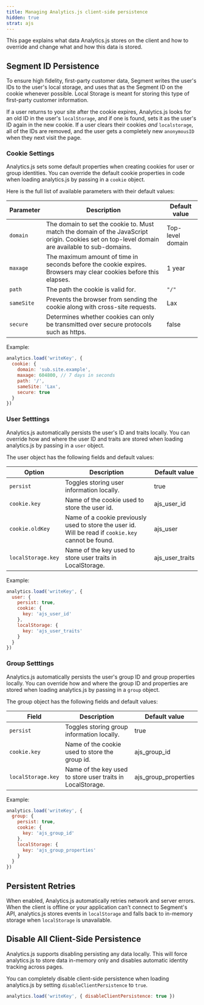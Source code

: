 ```yaml
---
title: Managing Analytics.js client-side persistence
hidden: true
strat: ajs
---
```


This page explains what data Analytics.js stores on the client and how to override and change what and how this data is stored.

## Segment ID Persistence

<!-- Note: 1st 2 paragraphs copied from identity.md -->

To ensure high fidelity, first-party customer data, Segment writes the user's IDs to the user's local storage, and uses that as the Segment ID on the cookie whenever possible. Local Storage is meant for storing this type of first-party customer information.

If a user returns to your site after the cookie expires, Analytics.js looks for an old ID in the user's `localStorage`, and if one is found, sets it as the user's ID again in the new cookie. If a user clears their cookies _and_ `localstorage`, all of the IDs are removed, and the user gets a completely new `anonymousID` when they next visit the page.

### Cookie Settings

Analytics.js sets some default properties when creating cookies for user or group identities. You can override the default cookie properties in code when loading analytics.js by passing in a `cookie` object.

Here is the full list of available parameters with their default values:

| Parameter | Description | Default value |
| --- | --- | --- |
| `domain` | The domain to set the cookie to. Must match the domain of the JavaScript origin. Cookies set on top-level domain are available to sub-domains. | Top-level domain |
| `maxage` | The maximum amount of time in seconds before the cookie expires. Browsers may clear cookies before this elapses. | 1 year |
| `path` | The path the cookie is valid for. | `"/"` |
| `sameSite` | Prevents the browser from sending the cookie along with cross-site requests. | Lax |
| `secure` | Determines whether cookies can only be transmitted over secure protocols such as https. | false |

Example:
```js
analytics.load('writeKey', {
  cookie: {
    domain: 'sub.site.example',
    maxage: 604800, // 7 days in seconds
    path: '/',
    sameSite: 'Lax',
    secure: true
  }
})
```

### User Setttings

Analytics.js automatically persists the user's ID and traits locally. You can override how and where the user ID and traits are stored when loading analytics.js by passing in a `user` object.

The user object has the following fields and default values:

| Option | Description | Default value |
| --- | --- | --- |
| `persist` | Toggles storing user information locally. | true |
| `cookie.key` | Name of the cookie used to store the user id. | ajs_user_id |
| `cookie.oldKey` | Name of a cookie previously used to store the user id. Will be read if `cookie.key` cannot be found. | ajs_user |
| `localStorage.key` | Name of the key used to store user traits in LocalStorage. | ajs_user_traits |

Example:
```js
analytics.load('writeKey', {
  user: {
    persist: true,
    cookie: {
      key: 'ajs_user_id'
    },
    localStorage: {
      key: 'ajs_user_traits'
    }
  }
})
```

### Group Setttings

Analytics.js automatically persists the user's group ID and group properties locally. You can override how and where the group ID and properties are stored when loading analytics.js by passing in a `group` object.

The group object has the following fields and default values:

| Field | Description | Default value |
| --- | --- | --- |
| `persist` | Toggles storing group information locally. | true |
| `cookie.key` | Name of the cookie used to store the group id. | ajs_group_id |
| `localStorage.key` | Name of the key used to store user traits in LocalStorage. | ajs_group_properties |

Example:
```js
analytics.load('writeKey', {
  group: {
    persist: true,
    cookie: {
      key: 'ajs_group_id'
    },
    localStorage: {
      key: 'ajs_group_properties'
    }
  }
})
```

## Persistent Retries

When enabled, Analytics.js automatically retries network and server errors. When the client is offline or your application can't connect to Segment's API, analytics.js stores events in `localStorage` and falls back to in-memory storage when `localStorage` is unavailable.

## Disable All Client-Side Persistence

<!-- TODO: Mention GDPR and/or regulations as a reason to do this? -->
Analytics.js supports disabling persisting any data locally. This will force analytics.js to store data in-memory only and disables automatic identity tracking across pages.

You can completely disable client-side persistence when loading analytics.js by setting `disableClientPersistence` to `true`.

```js
analytics.load('writeKey', { disableClientPersistence: true })
```
